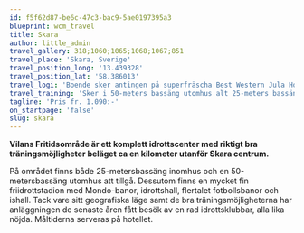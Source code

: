 ```yaml
---
id: f5f62d87-be6c-47c3-bac9-5ae0197395a3
blueprint: wcm_travel
title: Skara
author: little_admin
travel_gallery: 318;1060;1065;1068;1067;851
travel_place: 'Skara, Sverige'
travel_position_long: '13.439328'
travel_position_lat: '58.386013'
travel_logi: 'Boende sker antingen på superfräscha Best Western Jula Hotell & Konferens i 4-bäddsrum eller i stugor precis bredvid hotellet. Tillägg vid boende på hotellet i 1-3-bäddsrum och i stugor inkl. dusch/wc.'
travel_training: 'Sker i 50-meters bassäng utomhus alt 25-meters bassäng inomhus. '
tagline: 'Pris fr. 1.090:-'
on_startpage: 'false'
slug: skara
---
```

<p><strong>Vilans Fritidsområde är ett komplett idrottscenter med riktigt bra träningsmöjligheter beläget ca en kilometer utanför Skara centrum.</strong></p>
<p>På området finns både 25-metersbassäng inomhus och en 50-metersbassäng utomhus att tillgå. Dessutom finns en mycket fin friidrottstadion med Mondo-banor, idrottshall, flertalet fotbollsbanor och ishall. Tack vare sitt geografiska läge samt de bra träningsmöjligheterna har anläggningen de senaste åren fått besök av en rad idrottsklubbar, alla lika nöjda. Måltiderna serveras på hotellet.</p>
